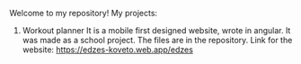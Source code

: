 Welcome to my repository!
My projects:

1. Workout planner
It is a mobile first designed website, wrote in angular. It was made as a school project.
The files are in the repository.
Link for the website: https://edzes-koveto.web.app/edzes

